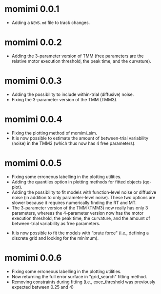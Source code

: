 # momimi 0.0.1

* Adding a `NEWS.md` file to track changes.

# momimi 0.0.2

* Adding the 3-parameter version of TMM (free parameters are the relative motor execution threshold, the peak time, and the curvature).

# momimi 0.0.3

* Adding the possibility to include within-trial (diffusive) noise.
* Fixing the 3-parameter version of the TMM (TMM3).

# momimi 0.0.4

* Fixing the plotting method of momimi_sim.
* It is now possible to estimate the amount of between-trial variability (noise) in the TMM3 (which thus now has 4 free parameters).

# momimi 0.0.5

* Fixing some erroneous labelling in the plotting utilities.
* Adding the quantiles option in plotting methods for fitted objects (qq-plot).
* Adding the possibility to fit models with function-level noise or diffusive noise (in addition to only parameter-level noise). These two options are slower because it requires numerically finding the RT and MT.
* The 3-parameter version of the TMM (TMM3) now really has only 3 parameters, whereas the 4-parameter version now has the motor execution threshold, the peak time, the curvature, and the amount of between-trial variability as free parameters.
- It is now possible to fit the models with "brute force" (i.e., defining a discrete grid and looking for the minimum).

# momimi 0.0.6

* Fixing some erroneous labelling in the plotting utilities.
* Now returning the full error surface in "grid_search" fitting method.
* Removing constraints during fitting (i.e., exec_threshold was previously expected between 0.25 and 4)
